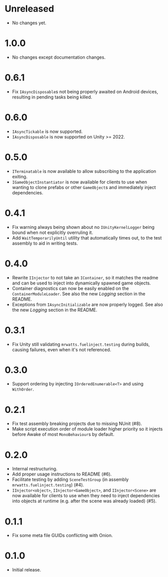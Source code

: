 # Unreleased

-   No changes yet.

# 1.0.0

-   No changes except documentation changes.

# 0.6.1

-   Fix `IAsyncDisposable`s not being properly awaited on Android devices, resulting in pending tasks being killed.

# 0.6.0

-   `IAsyncTickable` is now supported.
-   `IAsyncDisposable` is now supported on Unity >= 2022.

# 0.5.0

-   `ITerminatable` is now available to allow subscribing to the application exiting.
-   `IGameObjectInstantiator` is now available for clients to use when wanting to clone prefabs or other `GameObject`s and immediately inject dependencies.

# 0.4.1

-   Fix warning always being shown about no `IUnityKernelLogger` being bound when not explicitly overruling it.
-   Add `WaitTemporarilyUntil` utility that automatically times out, to the test assembly to aid in writing tests.

# 0.4.0

-   Rewrite `IInjector` to not take an `IContainer`, so it matches the readme and can be used to inject into dynamically spawned game objects.
-   Container diagnostics can now be easily enabled on the `ContainerModuleLoader`. See also the new _Logging_ section in the README.
-   Exceptions from `IAsyncInitializable` are now properly logged. See also the new _Logging_ section in the README.

# 0.3.1

-   Fix Unity still validating `mrwatts.fuelinject.testing` during builds, causing failures, even when it's not referenced.

# 0.3.0

-   Support ordering by injecting `IOrderedEnumerable<T>` and using `WithOrder`.

# 0.2.1

-   Fix test assembly breaking projects due to missing NUnit (#8).
-   Make script execution order of module loader higher priority so it injects before Awake of most `MonoBehaviour`s by default.

# 0.2.0

-   Internal restructuring.
-   Add proper usage instructions to README (#6).
-   Facilitate testing by adding `SceneTestGroup` (in assembly `mrwatts.fuelinject.testing`) (#4).
-   `IInjector<object>`, `IInjector<GameObject>`, and `IInjector<Scene>` are now available for clients to use when they need to inject dependencies into objects at runtime (e.g. after the scene was already loaded) (#5).

# 0.1.1

-   Fix some meta file GUIDs conflicting with Onion.

# 0.1.0

-   Initial release.
